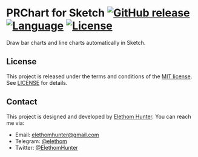 # PRChart for Sketch [![GitHub release](https://img.shields.io/github/release/Elethom/Sketch-PRChart.svg)](../../releases) [![Language](https://img.shields.io/badge/language-CocoaScript-yellow.svg)](../../search) [![License](https://img.shields.io/github/license/Elethom/Sketch-PRChart.svg)](/LICENSE)

Draw bar charts and line charts automatically in Sketch.

## License

This project is released under the terms and conditions of the [MIT license](http://opensource.org/licenses/MIT). See [LICENSE](/LICENSE) for details.

## Contact

This project is designed and developed by [Elethom Hunter](http://github.com/Elethom). You can reach me via:

* Email: elethomhunter@gmail.com
* Telegram: [@elethom](http://telegram.me/elethom)
* Twitter: [@ElethomHunter](https://twitter.com/ElethomHunter)
